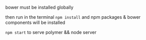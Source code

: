 bower must be installed globally

then run in the terminal `npm install` and npm packages & bower components will be installed

`npm start` to serve polymer && node server
